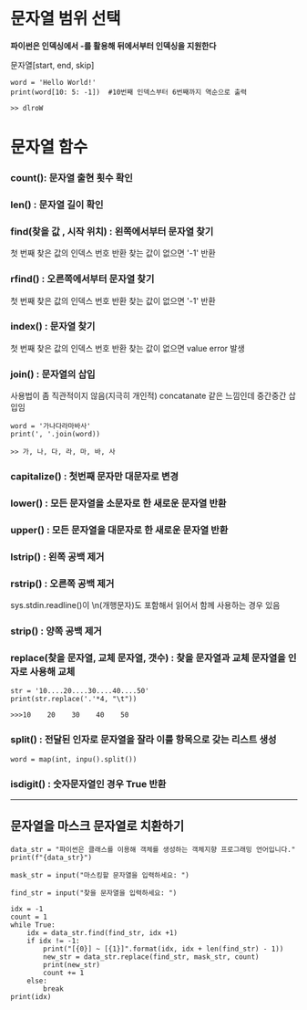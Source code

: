 # 문자열 범위 선택

**파이썬은 인덱싱에서 -를 활용해 뒤에서부터 인덱싱을 지원한다**

문자열[start, end, skip]

```
word = 'Hello World!'
print(word[10: 5: -1])  #10번째 인덱스부터 6번째까지 역순으로 출력

>> dlroW
```

# 문자열 함수

### count(): 문자열 출현 횟수 확인

### len() : 문자열 길이 확인

### find(찾을 값 , 시작 위치) : 왼쪽에서부터 문자열 찾기
첫 번째 찾은 값의 인덱스 번호 반환
찾는 값이 없으면 '-1' 반환

### rfind() : 오른쪽에서부터 문자열 찾기
첫 번째 찾은 값의 인덱스 번호 반환
찾는 값이 없으면 '-1' 반환

### index() : 문자열 찾기
첫 번째 찾은 값의 인덱스 번호 반환
찾는 값이 없으면 value error 발생

### join() : 문자열의 삽입
사용법이 좀 직관적이지 않음(지극히 개인적)
concatanate 같은 느낌인데 중간중간 삽입임
```
word = '가나다라마바사'
print(', '.join(word))

>> 가, 나, 다, 라, 마, 바, 사
```

### capitalize() : 첫번째 문자만 대문자로 변경

### lower() : 모든 문자열을 소문자로 한 새로운 문자열 반환

### upper() : 모든 문자열을 대문자로 한 새로운 문자열 반환

### lstrip() : 왼쪽 공백 제거 

### rstrip() : 오른쪽 공백 제거
sys.stdin.readline()이 \n(개행문자)도 포함해서 읽어서 함께 사용하는 경우 있음

### strip() : 양쪽 공백 제거

### replace(찾을 문자열, 교체 문자열, 갯수) : 찾을 문자열과 교체 문자열을 인자로 사용해 교체
```
str = '10....20....30....40....50'
print(str.replace('.'*4, "\t"))

>>>10    20    30    40    50
```

### split() : 전달된 인자로 문자열을 잘라 이를 항목으로 갖는 리스트 생성
`word = map(int, inpu().split())`

### isdigit() : 숫자문자열인 경우 True 반환

---



## 문자열을 마스크 문자열로 치환하기

```
data_str = "파이썬은 클래스를 이용해 객체를 생성하는 객체지향 프로그래밍 언어입니다."
print(f"{data_str}")

mask_str = input("마스킹할 문자열을 입력하세요: ")

find_str = input("찾을 문자열을 입력하세요: ")

idx = -1
count = 1
while True:
    idx = data_str.find(find_str, idx +1)
    if idx != -1:
        print("[{0}] ~ [{1}]".format(idx, idx + len(find_str) - 1))
        new_str = data_str.replace(find_str, mask_str, count)
        print(new_str)
        count += 1
    else:
        break
print(idx)
```
